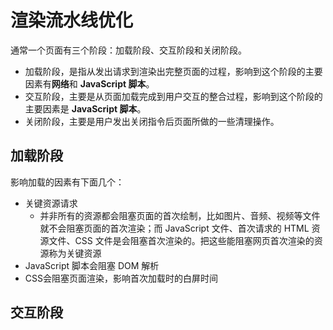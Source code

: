 # 渲染流水线优化
通常一个页面有三个阶段：加载阶段、交互阶段和关闭阶段。

- 加载阶段，是指从发出请求到渲染出完整页面的过程，影响到这个阶段的主要因素有**网络**和 **JavaScript 脚本**。
- 交互阶段，主要是从页面加载完成到用户交互的整合过程，影响到这个阶段的主要因素是 **JavaScript 脚本**。
- 关闭阶段，主要是用户发出关闭指令后页面所做的一些清理操作。
## 加载阶段
影响加载的因素有下面几个：
- 关键资源请求
  - 并非所有的资源都会阻塞页面的首次绘制，比如图片、音频、视频等文件就不会阻塞页面的首次渲染；而 JavaScript 文件、首次请求的 HTML 资源文件、CSS 文件是会阻塞首次渲染的。把这些能阻塞网页首次渲染的资源称为关键资源
- JavaScript 脚本会阻塞 DOM 解析
- CSS会阻塞页面渲染，影响首次加载时的白屏时间

## 交互阶段
